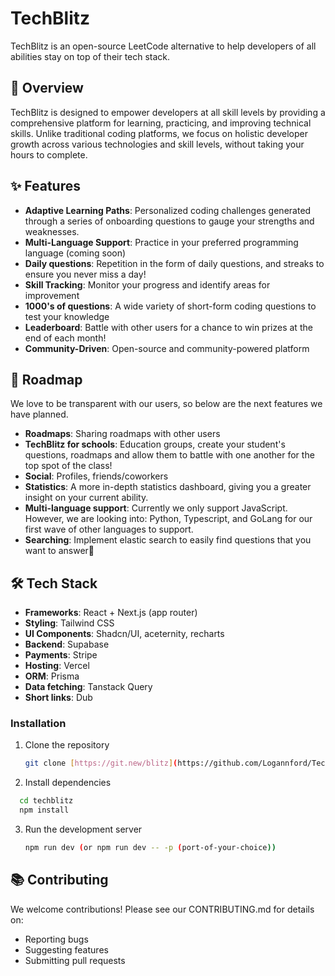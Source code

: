 # TechBlitz

TechBlitz is an open-source LeetCode alternative to help developers of all abilities stay on top of their tech stack.

## 🚀 Overview

TechBlitz is designed to empower developers at all skill levels by providing a comprehensive platform for learning, practicing, and improving technical skills. Unlike traditional coding platforms, we focus on holistic developer growth across various technologies and skill levels, without taking your hours to complete.

## ✨ Features

- **Adaptive Learning Paths**: Personalized coding challenges generated through a series of onboarding questions to gauge your strengths and weaknesses.
- **Multi-Language Support**: Practice in your preferred programming language (coming soon)
- **Daily questions**: Repetition in the form of daily questions, and streaks to ensure you never miss a day!
- **Skill Tracking**: Monitor your progress and identify areas for improvement
- **1000's of questions**: A wide variety of short-form coding questions to test your knowledge
- **Leaderboard**: Battle with other users for a chance to win prizes at the end of each month!
- **Community-Driven**: Open-source and community-powered platform

## 📍 Roadmap
We love to be transparent with our users, so below are the next features we have planned.

- **Roadmaps**: Sharing roadmaps with other users
- **TechBlitz for schools**: Education groups, create your student's questions, roadmaps and allow them to battle with one another for the top spot of the class!
- **Social**: Profiles, friends/coworkers
- **Statistics**: A more in-depth statistics dashboard, giving you a greater insight on your current ability.
- **Multi-language support**: Currently we only support JavaScript. However, we are looking into: Python, Typescript, and GoLang for our first wave of other languages to support.
- **Searching**: Implement elastic search to easily find questions that you want to answer🚀

## 🛠 Tech Stack

- **Frameworks**: React + Next.js (app router)
- **Styling**: Tailwind CSS
- **UI Components**: Shadcn/UI, aceternity, recharts
- **Backend**: Supabase
- **Payments**: Stripe
- **Hosting**: Vercel
- **ORM**: Prisma
- **Data fetching**: Tanstack Query
- **Short links**: Dub

### Installation

1. Clone the repository
   ```bash
   git clone [https://git.new/blitz](https://github.com/Logannford/TechBlitz.git)

   ```
2. Install dependencies
  ```bash
    cd techblitz
    npm install
  ```

3. Run the development server
   ```bash
   npm run dev (or npm run dev -- -p (port-of-your-choice))
   ```

## 📚 Contributing
We welcome contributions! Please see our CONTRIBUTING.md for details on:

- Reporting bugs
- Suggesting features
- Submitting pull requests
